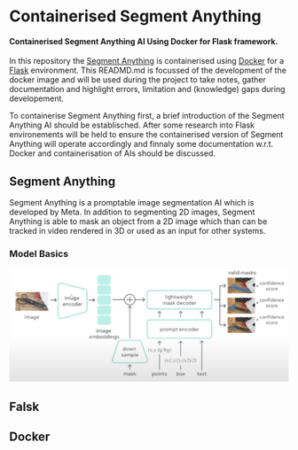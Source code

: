 # Containerised Segment Anything

#### Containerised Segment Anything AI Using Docker for Flask framework. <br>
In this repository the <a href="https://github.com/facebookresearch/segment-anything">Segment Anything</a> is containerised using <a href="https://www.docker.com">Docker<a/> for a <a href="https://flask.palletsprojects.com/en/2.2.x/">Flask</a> environment. This READMD.md is focussed of the development of the docker image and will be used during the project to take notes, gather documentation and highlight errors, limitation and (knowledge) gaps during developement.

To containerise Segment Anything first, a brief introduction of the Segment Anything AI should be establisched. After some research into Flask environements will be held to ensure the containerised version of Segment Anything will operate accordingly and finnaly some documentation w.r.t. Docker and containerisation of AIs should be discussed.  

## Segment Anything 
Segment Anything is a promptable image segmentation AI which is developed by Meta. In addition to segmenting 2D images, Segment Anything is able to mask an object from a 2D image which than can be tracked in video rendered in 3D or used as an input for other systems. <br>

### Model Basics 
![Segment Anything Flow Chart](readmeFiles/flowChart.png)
## Falsk 

## Docker 



